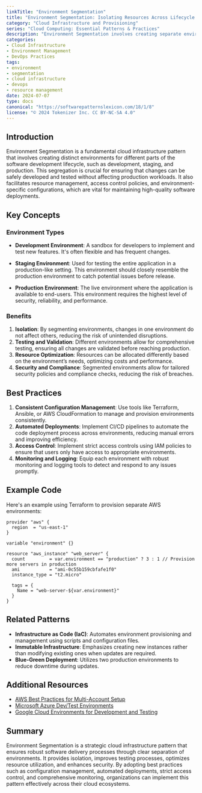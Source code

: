 ```yaml
---
linkTitle: "Environment Segmentation"
title: "Environment Segmentation: Isolating Resources Across Lifecycle Stages"
category: "Cloud Infrastructure and Provisioning"
series: "Cloud Computing: Essential Patterns & Practices"
description: "Environment Segmentation involves creating separate environments such as development, staging, and production to isolate resources and manage different lifecycle stages effectively."
categories:
- Cloud Infrastructure
- Environment Management
- DevOps Practices
tags:
- environment
- segmentation
- cloud infrastructure
- devops
- resource management
date: 2024-07-07
type: docs
canonical: "https://softwarepatternslexicon.com/18/1/8"
license: "© 2024 Tokenizer Inc. CC BY-NC-SA 4.0"
---
```


## Introduction

Environment Segmentation is a fundamental cloud infrastructure pattern that involves creating distinct environments for different parts of the software development lifecycle, such as development, staging, and production. This segregation is crucial for ensuring that changes can be safely developed and tested without affecting production workloads. It also facilitates resource management, access control policies, and environment-specific configurations, which are vital for maintaining high-quality software deployments.

## Key Concepts

### Environment Types

- **Development Environment**: A sandbox for developers to implement and test new features. It's often flexible and has frequent changes.
  
- **Staging Environment**: Used for testing the entire application in a production-like setting. This environment should closely resemble the production environment to catch potential issues before release.

- **Production Environment**: The live environment where the application is available to end-users. This environment requires the highest level of security, reliability, and performance.

### Benefits

1. **Isolation**: By segmenting environments, changes in one environment do not affect others, reducing the risk of unintended disruptions.
2. **Testing and Validation**: Different environments allow for comprehensive testing, ensuring all changes are validated before reaching production.
3. **Resource Optimization**: Resources can be allocated differently based on the environment’s needs, optimizing costs and performance.
4. **Security and Compliance**: Segmented environments allow for tailored security policies and compliance checks, reducing the risk of breaches.

## Best Practices

1. **Consistent Configuration Management**: Use tools like Terraform, Ansible, or AWS CloudFormation to manage and provision environments consistently.
2. **Automated Deployments**: Implement CI/CD pipelines to automate the code deployment process across environments, reducing manual errors and improving efficiency.
3. **Access Control**: Implement strict access controls using IAM policies to ensure that users only have access to appropriate environments.
4. **Monitoring and Logging**: Equip each environment with robust monitoring and logging tools to detect and respond to any issues promptly.

## Example Code

Here's an example using Terraform to provision separate AWS environments:

```hcl
provider "aws" {
  region  = "us-east-1"
}

variable "environment" {}

resource "aws_instance" "web_server" {
  count         = var.environment == "production" ? 3 : 1 // Provision more servers in production
  ami           = "ami-0c55b159cbfafe1f0"
  instance_type = "t2.micro"

  tags = {
    Name = "web-server-${var.environment}"
  }
}
```

## Related Patterns

- **Infrastructure as Code (IaC)**: Automates environment provisioning and management using scripts and configuration files.
- **Immutable Infrastructure**: Emphasizes creating new instances rather than modifying existing ones when updates are required.
- **Blue-Green Deployment**: Utilizes two production environments to reduce downtime during updates.

## Additional Resources

- [AWS Best Practices for Multi-Account Setup](https://docs.aws.amazon.com/organizations/latest/userguide/orgs_best-practices_multiacct.html)
- [Microsoft Azure Dev/Test Environments](https://learn.microsoft.com/en-us/azure/devtest-labs/devtest-lab-quickstart)
- [Google Cloud Environments for Development and Testing](https://cloud.google.com/solutions/dev-and-test)

## Summary

Environment Segmentation is a strategic cloud infrastructure pattern that ensures robust software delivery processes through clear separation of environments. It provides isolation, improves testing processes, optimizes resource utilization, and enhances security. By adopting best practices such as configuration management, automated deployments, strict access control, and comprehensive monitoring, organizations can implement this pattern effectively across their cloud ecosystems.
